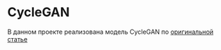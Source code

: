 # CycleGAN

В данном проекте реализована модель CycleGAN по [оригинальной статье](https://arxiv.org/pdf/1703.10593.pdf)
